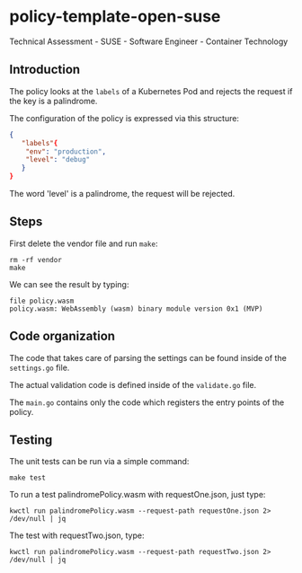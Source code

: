 # policy-template-open-suse

Technical Assessment - SUSE - Software Engineer - Container Technology

## Introduction

The policy looks at the `labels` of a Kubernetes Pod and rejects the request
if the key is a palindrome.

The configuration of the policy is expressed via this structure:

```json
{
   "labels"{ 
    "env": "production", 
    "level": "debug"
   } 
}
```

The word 'level' is a palindrome, the request will be rejected.

## Steps

First delete the vendor file and run `make`:

```shell
rm -rf vendor
make
```

We can see the result by typing:

```shell
file policy.wasm
policy.wasm: WebAssembly (wasm) binary module version 0x1 (MVP)
```

## Code organization

The code that takes care of parsing the settings can be found inside of the
`settings.go` file.

The actual validation code is defined inside of the `validate.go` file.

The `main.go` contains only the code which registers the entry points of the
policy.

## Testing

The unit tests can be run via a simple command:

```shell
make test
```

To run a test palindromePolicy.wasm with requestOne.json, just type:
```shell
kwctl run palindromePolicy.wasm --request-path requestOne.json 2> /dev/null | jq
```

The test with requestTwo.json, type:
```shell
kwctl run palindromePolicy.wasm --request-path requestTwo.json 2> /dev/null | jq
```
